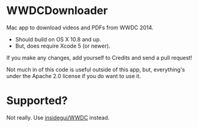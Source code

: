 # WWDCDownloader

Mac app to download videos and PDFs from WWDC 2014.

* Should build on OS X 10.8 and up.
* But, does require Xcode 5 (or newer).

If you make any changes, add yourself to Credits and send a pull request!

Not much in of this code is useful outside of this app, but, everything's under the Apache 2.0 license if you do want to use it.

# Supported?
Not really. Use [insidegui/WWDC](https://github.com/insidegui/WWDC) instead.
